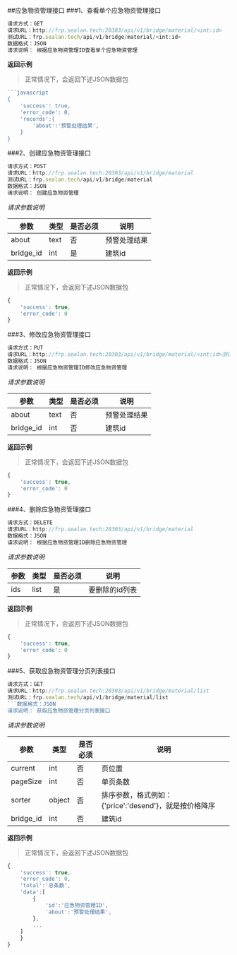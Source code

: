 ##应急物资管理接口
###1、查看单个应急物资管理接口
```javascript
请求方式：GET
请求URL：http://frp.sealan.tech:20303/api/v1/bridge/material/<int:id>
测试URL：frp.sealan.tech/api/v1/bridge/material/<int:id>
数据格式：JSON
请求说明： 根据应急物资管理ID查看单个应急物资管理
```
**返回示例**
> 正常情况下，会返回下述JSON数据包
```javascript
```javascript
{
	'success': true,
	'error_code': 0,
	'records':{
		'about':'预警处理结果',
	}
}
```
###2、创建应急物资管理接口
```javascript
请求方式：POST
请求URL：http://frp.sealan.tech:20303/api/v1/bridge/material
测试URL：frp.sealan.tech/api/v1/bridge/material
数据格式：JSON
请求说明： 创建应急物资管理
```
*请求参数说明*

| 参数  | 类型   | 是否必须 | 说明        |
| ----- | ------ | -------- | ----------- |
|about|text|否|预警处理结果|
|bridge_id|int|是|建筑id|

**返回示例**
> 正常情况下，会返回下述JSON数据包
```javascript
{
	'success': true,
	'error_code': 0
}
```
###3、修改应急物资管理接口
```javascript
请求方式：PUT
请求URL：http://frp.sealan.tech:20303/api/v1/bridge/material/<int:id>测试URL：frp.sealan.tech/api/v1/bridge/material/<int:id>
数据格式：JSON
请求说明： 根据应急物资管理ID修改应急物资管理
```
*请求参数说明*

| 参数  | 类型   | 是否必须 | 说明        |
| ----- | ------ | -------- | ----------- |
|about|text|否|预警处理结果|
|bridge_id|int|否|建筑id|

**返回示例**
> 正常情况下，会返回下述JSON数据包
```javascript
{
	'success': true,
	'error_code': 0
}
```
###4、删除应急物资管理接口
```javascript
请求方式：DELETE
请求URL：http://frp.sealan.tech:20303/api/v1/bridge/material
数据格式：JSON
请求说明： 根据应急物资管理ID删除应急物资管理
```
*请求参数说明*

| 参数  | 类型   | 是否必须 | 说明        |
| ----- | ------ | -------- | ----------- |
|ids|list|是|要删除的id列表|
**返回示例**
> 正常情况下，会返回下述JSON数据包
```javascript
{
	'success': true,
	'error_code': 0
}
```
###5、获取应急物资管理分页列表接口
```javascript
请求方式：GET
请求URL：http://frp.sealan.tech:20303/api/v1/bridge/material/list
测试URL：frp.sealan.tech/api/v1/bridge/material/list
```数据格式：JSON
请求说明： 获取应急物资管理分页列表接口
```
*请求参数说明*

| 参数  | 类型   | 是否必须 | 说明        |
| ----- | ------ | -------- | ----------- |
|current|int|否|页位置|
|pageSize|int|否|单页条数|
|sorter|object|否|排序参数，格式例如：{'price':'desend'}，就是按价格降序|
|bridge_id|int|否|建筑id|

**返回示例**
> 正常情况下，会返回下述JSON数据包
```javascript
{
	'success': true,
	'error_code': 0,
	'total':'总条数',
	'data':[
		{
			'id':'应急物资管理ID',
			'about':'预警处理结果',
		},
		...
	]
	}
}
```
